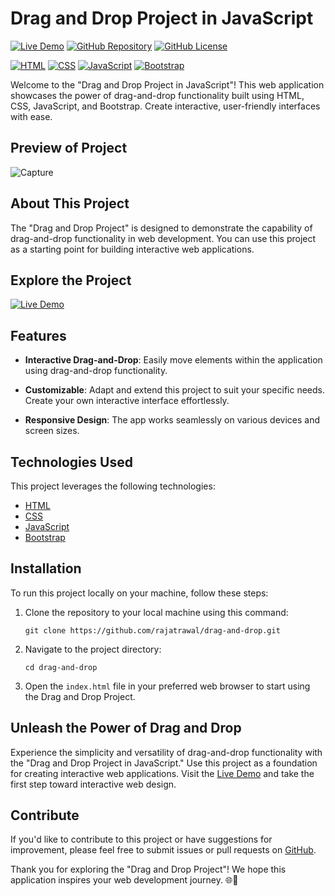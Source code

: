 

# Drag and Drop Project in JavaScript

[![Live Demo](https://img.shields.io/badge/Live%20Demo-View%20Project-brightgreen)](https://rajatrawal.github.io/drag-and-drop/)
[![GitHub Repository](https://img.shields.io/badge/GitHub%20Repo-Drag%20and%20Drop%20Project-green)](https://github.com/rajatrawal/drag-and-drop)
[![GitHub License](https://img.shields.io/badge/license-MIT-blue.svg)](LICENSE)

[![HTML](https://img.shields.io/badge/HTML-5-red)](https://developer.mozilla.org/en-US/docs/Web/HTML)
[![CSS](https://img.shields.io/badge/CSS-3-blue)](https://developer.mozilla.org/en-US/docs/Web/CSS)
[![JavaScript](https://img.shields.io/badge/JavaScript-ES6-yellow)](https://developer.mozilla.org/en-US/docs/Web/JavaScript)
[![Bootstrap](https://img.shields.io/badge/Bootstrap-4-purple)](https://getbootstrap.com/)

Welcome to the "Drag and Drop Project in JavaScript"! This web application showcases the power of drag-and-drop functionality built using HTML, CSS, JavaScript, and Bootstrap. Create interactive, user-friendly interfaces with ease.

## Preview of Project
![Capture](https://github.com/rajatrawal/drag-and-drop/assets/72153827/094965fc-97fc-4a08-b68f-2171aefe4afb)

## About This Project

The "Drag and Drop Project" is designed to demonstrate the capability of drag-and-drop functionality in web development. You can use this project as a starting point for building interactive web applications.

## Explore the Project

[![Live Demo](https://img.shields.io/badge/Live%20Demo-View%20Project-brightgreen)](https://rajatrawal.github.io/drag-and-drop/)

## Features

- **Interactive Drag-and-Drop**: Easily move elements within the application using drag-and-drop functionality.

- **Customizable**: Adapt and extend this project to suit your specific needs. Create your own interactive interface effortlessly.

- **Responsive Design**: The app works seamlessly on various devices and screen sizes.

## Technologies Used

This project leverages the following technologies:

- [HTML](https://developer.mozilla.org/en-US/docs/Web/HTML)
- [CSS](https://developer.mozilla.org/en-US/docs/Web/CSS)
- [JavaScript](https://developer.mozilla.org/en-US/docs/Web/JavaScript)
- [Bootstrap](https://getbootstrap.com/)

## Installation

To run this project locally on your machine, follow these steps:

1. Clone the repository to your local machine using this command:

   ```shell
   git clone https://github.com/rajatrawal/drag-and-drop.git
   ```

2. Navigate to the project directory:

   ```shell
   cd drag-and-drop
   ```

3. Open the `index.html` file in your preferred web browser to start using the Drag and Drop Project.



## Unleash the Power of Drag and Drop

Experience the simplicity and versatility of drag-and-drop functionality with the "Drag and Drop Project in JavaScript." Use this project as a foundation for creating interactive web applications. Visit the [Live Demo](https://rajatrawal.github.io/drag-and-drop/) and take the first step toward interactive web design.

## Contribute

If you'd like to contribute to this project or have suggestions for improvement, please feel free to submit issues or pull requests on [GitHub](https://github.com/rajatrawal/drag-and-drop).

Thank you for exploring the "Drag and Drop Project"! We hope this application inspires your web development journey. 🌐🚀
